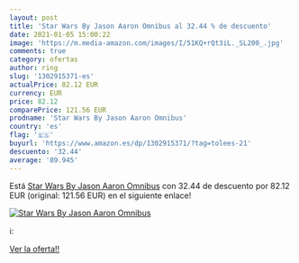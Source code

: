 ```yaml
---
layout: post
title: 'Star Wars By Jason Aaron Omnibus al 32.44 % de descuento'
date: 2021-01-05 15:00:22
image: 'https://m.media-amazon.com/images/I/51KQ+rQt3iL._SL200_.jpg'
comments: true
category: ofertas
author: ring
slug: '1302915371-es'
actualPrice: 82.12 EUR
currency: EUR
price: 82.12
comparePrice: 121.56 EUR
prodname: 'Star Wars By Jason Aaron Omnibus'
country: 'es'
flag: '🇪🇸'
buyurl: 'https://www.amazon.es/dp/1302915371/?tag=tolees-21'
descuento: '32.44'
average: '89.945'
---
```


Está [Star Wars By Jason Aaron Omnibus](https://www.amazon.es/dp/1302915371/?tag=tolees-21) con 32.44 de descuento por 82.12 EUR (original: 121.56 EUR) en el siguiente enlace!

[![Star Wars By Jason Aaron Omnibus](https://m.media-amazon.com/images/I/51KQ+rQt3iL._SL200_.jpg)](https://www.amazon.es/dp/1302915371/?tag=tolees-21)

ℹ️:


[Ver la oferta!!](https://www.amazon.es/dp/1302915371/?tag=tolees-21)

